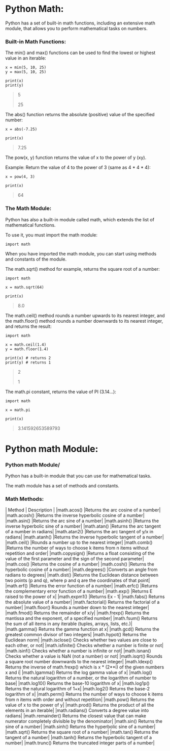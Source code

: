 # Python Math:

Python has a set of built-in math functions, including an extensive math module, that allows you to perform mathematical tasks on numbers.

### Built-in Math Functions:

The min() and max() functions can be used to find the lowest or highest value in an iterable:

```
x = min(5, 10, 25)
y = max(5, 10, 25)

print(x)
print(y)
```
> 5
>
> 25

The abs() function returns the absolute (positive) value of the specified number:

```
x = abs(-7.25)

print(x)
```

> 7.25

The pow(x, y) function returns the value of x to the power of y (xy).

Example: Return the value of 4 to the power of 3 (same as 4 * 4 * 4):

```
x = pow(4, 3)

print(x)
```
> 64

### The Math Module:

Python has also a built-in module called math, which extends the list of mathematical functions.

To use it, you must import the math module:

```
import math
```

When you have imported the math module, you can start using methods and constants of the module.

The math.sqrt() method for example, returns the square root of a number:

```
import math

x = math.sqrt(64)

print(x)
```
> 8.0

The math.ceil() method rounds a number upwards to its nearest integer, and the math.floor() method rounds a number downwards to its nearest integer, and returns the result:

```
import math

x = math.ceil(1.4)
y = math.floor(1.4)

print(x) # returns 2
print(y) # returns 1
```
> 2
>
> 1

The math.pi constant, returns the value of PI (3.14...):

```
import math

x = math.pi

print(x)
```
> 3.141592653589793

# Python math Module:

### Python math Module/

Python has a built-in module that you can use for mathematical tasks.

The math module has a set of methods and constants.

### Math Methods:

| Method	| Description |
|math.acos()	|Returns the arc cosine of a number|
|math.acosh()	|Returns the inverse hyperbolic cosine of a number|
|math.asin()	|Returns the arc sine of a number|
|math.asinh()	|Returns the inverse hyperbolic sine of a number|
|math.atan()	|Returns the arc tangent of a number in radians|
|math.atan2()	|Returns the arc tangent of y/x in radians|
|math.atanh()	|Returns the inverse hyperbolic tangent of a number|
|math.ceil()	|Rounds a number up to the nearest integer|
|math.comb()	|Returns the number of ways to choose k items from n items without repetition and order|
|math.copysign()	|Returns a float consisting of the value of the first parameter and the sign of the second parameter|
|math.cos()	|Returns the cosine of a number|
|math.cosh()	|Returns the hyperbolic cosine of a number|
|math.degrees()	|Converts an angle from radians to degrees|
|math.dist()	|Returns the Euclidean distance between two points (p and q), where p and q are the coordinates of that point|
|math.erf()	|Returns the error function of a number|
|math.erfc()	|Returns the complementary error function of a number|
|math.exp()	|Returns E raised to the power of x|
|math.expm1()	|Returns Ex - 1|
|math.fabs()	Returns the absolute value of a number|
|math.factorial()	Returns the factorial of a number|
|math.floor()	Rounds a number down to the nearest integer|
|math.fmod()	Returns the remainder of x/y|
|math.frexp()	Returns the mantissa and the exponent, of a specified number|
|math.fsum()	Returns the sum of all items in any iterable (tuples, arrays, lists, etc.)|
|math.gamma()	Returns the gamma function at x|
|math.gcd()	Returns the greatest common divisor of two integers|
|math.hypot()	Returns the Euclidean norm|
|math.isclose()	Checks whether two values are close to each other, or not|
|math.isfinite()	Checks whether a number is finite or not|
|math.isinf()	Checks whether a number is infinite or not|
|math.isnan()	Checks whether a value is NaN (not a number) or not|
|math.isqrt()	Rounds a square root number downwards to the nearest integer|
|math.ldexp()	Returns the inverse of math.frexp() which is x * (2**i) of the given numbers x and i|
|math.lgamma()	Returns the log gamma value of x|
|math.log()	Returns the natural logarithm of a number, or the logarithm of number to base|
|math.log10()	Returns the base-10 logarithm of x|
|math.log1p()	Returns the natural logarithm of 1+x|
|math.log2()	Returns the base-2 logarithm of x|
|math.perm()	Returns the number of ways to choose k items from n items with order and without repetition|
|math.pow()	Returns the value of x to the power of y|
|math.prod()	Returns the product of all the elements in an iterable|
|math.radians()	Converts a degree value into radians|
|math.remainder()	Returns the closest value that can make numerator completely divisible by the denominator|
|math.sin()	Returns the sine of a number|
|math.sinh()	Returns the hyperbolic sine of a number|
|math.sqrt()	Returns the square root of a number|
|math.tan()	Returns the tangent of a number|
|math.tanh()	Returns the hyperbolic tangent of a number|
|math.trunc()	Returns the truncated integer parts of a number|
